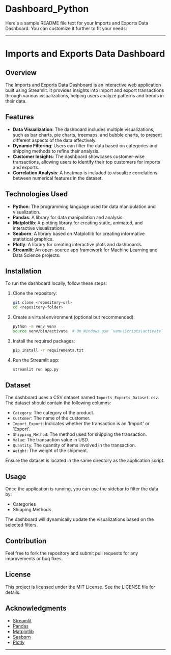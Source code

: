 # Dashboard_Python
Here's a sample README file text for your Imports and Exports Data Dashboard. You can customize it further to fit your needs:

---

# Imports and Exports Data Dashboard

## Overview
The Imports and Exports Data Dashboard is an interactive web application built using Streamlit. It provides insights into import and export transactions through various visualizations, helping users analyze patterns and trends in their data.

## Features
- **Data Visualization**: The dashboard includes multiple visualizations, such as bar charts, pie charts, treemaps, and bubble charts, to present different aspects of the data effectively.
- **Dynamic Filtering**: Users can filter the data based on categories and shipping methods to refine their analysis.
- **Customer Insights**: The dashboard showcases customer-wise transactions, allowing users to identify their top customers for imports and exports.
- **Correlation Analysis**: A heatmap is included to visualize correlations between numerical features in the dataset.

## Technologies Used
- **Python**: The programming language used for data manipulation and visualization.
- **Pandas**: A library for data manipulation and analysis.
- **Matplotlib**: A plotting library for creating static, animated, and interactive visualizations.
- **Seaborn**: A library based on Matplotlib for creating informative statistical graphics.
- **Plotly**: A library for creating interactive plots and dashboards.
- **Streamlit**: An open-source app framework for Machine Learning and Data Science projects.

## Installation
To run the dashboard locally, follow these steps:

1. Clone the repository:
   ```bash
   git clone <repository-url>
   cd <repository-folder>
   ```

2. Create a virtual environment (optional but recommended):
   ```bash
   python -m venv venv
   source venv/bin/activate  # On Windows use `venv\Scripts\activate`
   ```

3. Install the required packages:
   ```bash
   pip install -r requirements.txt
   ```

4. Run the Streamlit app:
   ```bash
   streamlit run app.py
   ```

## Dataset
The dashboard uses a CSV dataset named `Imports_Exports_Dataset.csv`. The dataset should contain the following columns:
- `Category`: The category of the product.
- `Customer`: The name of the customer.
- `Import_Export`: Indicates whether the transaction is an 'Import' or 'Export'.
- `Shipping_Method`: The method used for shipping the transaction.
- `Value`: The transaction value in USD.
- `Quantity`: The quantity of items involved in the transaction.
- `Weight`: The weight of the shipment.

Ensure the dataset is located in the same directory as the application script.

## Usage
Once the application is running, you can use the sidebar to filter the data by:
- Categories
- Shipping Methods

The dashboard will dynamically update the visualizations based on the selected filters.

## Contribution
Feel free to fork the repository and submit pull requests for any improvements or bug fixes.

## License
This project is licensed under the MIT License. See the LICENSE file for details.

## Acknowledgments
- [Streamlit](https://streamlit.io/)
- [Pandas](https://pandas.pydata.org/)
- [Matplotlib](https://matplotlib.org/)
- [Seaborn](https://seaborn.pydata.org/)
- [Plotly](https://plotly.com/python/)

---
